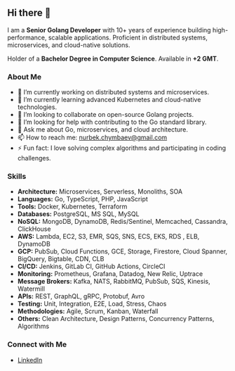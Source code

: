 ## Hi there 👋

I am a **Senior Golang Developer** with 10+ years of experience building high-performance, scalable applications. Proficient in distributed systems, microservices, and cloud-native solutions. 

Holder of a **Bachelor Degree in Computer Science**. Available in **+2 GMT**.

### About Me

- 🔭 I’m currently working on distributed systems and microservices.
- 🌱 I’m currently learning advanced Kubernetes and cloud-native technologies.
- 👯 I’m looking to collaborate on open-source Golang projects.
- 🤔 I’m looking for help with contributing to the Go standard library.
- 💬 Ask me about Go, microservices, and cloud architecture.
- 📫 How to reach me: [nurbek.chymbaev@gmail.com](mailto:nurbek.chymbaev@gmail.com)
- ⚡ Fun fact: I love solving complex algorithms and participating in coding challenges.

### Skills
- **Architecture:** Microservices, Serverless, Monoliths, SOA 
- **Languages:** Go, TypeScript, PHP, JavaScript
- **Tools:** Docker, Kubernetes, Terraform
- **Databases:** PostgreSQL, MS SQL, MySQL
- **NoSQL:** MongoDB, DynamoDB, Redis/Sentinel, Memcached, Cassandra, ClickHouse
- **AWS:** Lambda, EC2, S3, EMR, SQS, SNS, ECS, EKS, RDS , ELB, DynamoDB 
- **GCP:** PubSub, Cloud Functions, GCE, Storage, Firestore, Cloud Spanner, BigQuery,
  Bigtable, CDN, CLB
- **CI/CD:** Jenkins, GitLab CI, GitHub Actions, CircleCI
- **Monitoring:** Prometheus, Grafana, Datadog, New Relic, Uptrace
- **Message Brokers:** Kafka, NATS, RabbitMQ, PubSub, SQS, Kinesis, Watermill
- **APIs:** REST, GraphQL, gRPC, Protobuf, Avro
- **Testing:** Unit, Integration, E2E, Load, Stress, Chaos
- **Methodologies:** Agile, Scrum, Kanban, Waterfall
- **Others:** Clean Architecture, Design Patterns, Concurrency Patterns, Algorithms

### Connect with Me

- [LinkedIn](https://www.linkedin.com/in/nurbek-chymbaev-864942168/)
```
